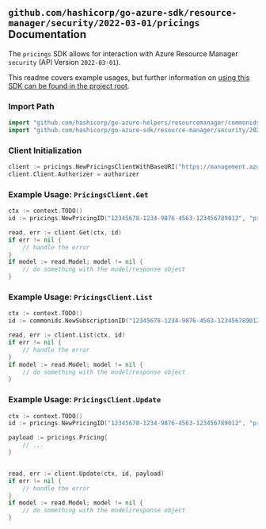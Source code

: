 
## `github.com/hashicorp/go-azure-sdk/resource-manager/security/2022-03-01/pricings` Documentation

The `pricings` SDK allows for interaction with Azure Resource Manager `security` (API Version `2022-03-01`).

This readme covers example usages, but further information on [using this SDK can be found in the project root](https://github.com/hashicorp/go-azure-sdk/tree/main/docs).

### Import Path

```go
import "github.com/hashicorp/go-azure-helpers/resourcemanager/commonids"
import "github.com/hashicorp/go-azure-sdk/resource-manager/security/2022-03-01/pricings"
```


### Client Initialization

```go
client := pricings.NewPricingsClientWithBaseURI("https://management.azure.com")
client.Client.Authorizer = authorizer
```


### Example Usage: `PricingsClient.Get`

```go
ctx := context.TODO()
id := pricings.NewPricingID("12345678-1234-9876-4563-123456789012", "pricingName")

read, err := client.Get(ctx, id)
if err != nil {
	// handle the error
}
if model := read.Model; model != nil {
	// do something with the model/response object
}
```


### Example Usage: `PricingsClient.List`

```go
ctx := context.TODO()
id := commonids.NewSubscriptionID("12345678-1234-9876-4563-123456789012")

read, err := client.List(ctx, id)
if err != nil {
	// handle the error
}
if model := read.Model; model != nil {
	// do something with the model/response object
}
```


### Example Usage: `PricingsClient.Update`

```go
ctx := context.TODO()
id := pricings.NewPricingID("12345678-1234-9876-4563-123456789012", "pricingName")

payload := pricings.Pricing{
	// ...
}


read, err := client.Update(ctx, id, payload)
if err != nil {
	// handle the error
}
if model := read.Model; model != nil {
	// do something with the model/response object
}
```
